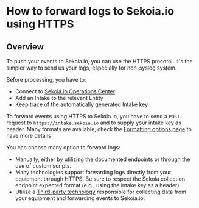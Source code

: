 # How to forward logs to Sekoia.io using HTTPS

## Overview 

To push your events to Sekoia.io, you can use the HTTPS procotol. It's the simpler way to send us your logs, especially for non-syslog system.

Before processing, you have to:

- Connect to [Sekoia.io Operations Center](https://app.sekoia.io/operations/)
- Add an Intake to the relevant Entity
- Keep trace of the automatically generated Intake key

To forward events using HTTPS to Sekoia.io, you have to send a `POST` request to `https://intake.sekoia.io` and to supply your intake key as header. Many formats are available, check the [Formatting options page](./format.md) to have more details

You can choose many option to forward logs: 

- Manually, either by utilizing the documented endpoints or through the use of custom scripts.
- Many technologies support forwarding logs directly from your equipment through HTTPS. Be sure to respect the Sekoia collection endpoint expected format (e.g., using the intake key as a header). 
- Utilize a [Third-party technology](third_part.md) responsible for collecting data from your equipment and forwarding events to Sekoia.io. 

